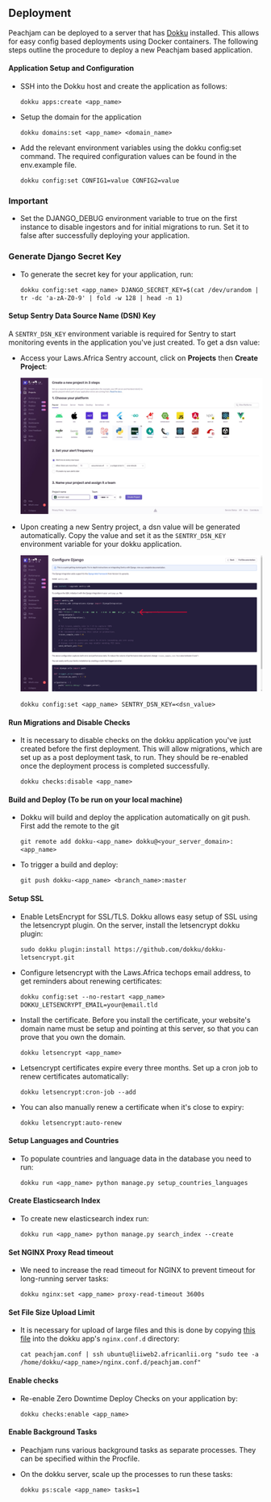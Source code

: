 
## Deployment
Peachjam can be deployed to a server that has [Dokku](https://dokku.com/) installed. This allows for easy config based deployments using Docker containers.
The following steps outline the procedure to deploy a new Peachjam based application.

#### Application Setup and Configuration
- SSH into the Dokku host and create the application as follows:

      dokku apps:create <app_name>
- Setup the domain for the application

      dokku domains:set <app_name> <domain_name>



- Add the relevant environment variables using the dokku config:set command. The required configuration values can be found in the env.example file.

      dokku config:set CONFIG1=value CONFIG2=value

### Important
- Set the DJANGO_DEBUG environment variable to true on the first instance to disable ingestors and for initial migrations to run. Set it to false after successfully deploying your application.




### Generate Django Secret Key
- To generate the secret key for your application, run:

      dokku config:set <app_name> DJANGO_SECRET_KEY=$(cat /dev/urandom | tr -dc 'a-zA-Z0-9' | fold -w 128 | head -n 1)


#### Setup Sentry Data Source Name (DSN) Key
A `SENTRY_DSN_KEY` environment variable is required for Sentry to start monitoring events in the application you've just created. To get a dsn value:
- Access your Laws.Africa Sentry account, click on **Projects** then **Create Project**:

  ![Sentry Create Project](assets/img/sentry.png "Sentry Create Project")


- Upon creating a new Sentry project, a dsn value will be generated automatically. Copy the value and set it as the `SENTRY_DSN_KEY` environment variable for your dokku application.

  ![Sentry DSN Key](assets/img/sentry_dsn.png "Sentry DSN Key")



      dokku config:set <app_name> SENTRY_DSN_KEY=<dsn_value>

#### Run Migrations and Disable Checks
- It is necessary to disable checks on the dokku application you've just created before the first deployment. This will allow migrations, which are set up as a post deployment task, to run.
They should be re-enabled once the deployment process is completed successfully.

      dokku checks:disable <app_name>

#### Build and Deploy (To be run on your local machine)
- Dokku will build and deploy the application automatically on git push. First add the remote to the git

      git remote add dokku-<app_name> dokku@<your_server_domain>:<app_name>

- To trigger a build and deploy:

      git push dokku-<app_name> <branch_name>:master


#### Setup SSL
- Enable LetsEncrypt for SSL/TLS. Dokku allows easy setup of SSL using the letsencrypt plugin. On the server, install the letsencrypt dokku plugin:

      sudo dokku plugin:install https://github.com/dokku/dokku-letsencrypt.git

- Configure letsencrypt with the Laws.Africa techops email address, to get reminders about renewing certificates:

      dokku config:set --no-restart <app_name> DOKKU_LETSENCRYPT_EMAIL=your@email.tld

- Install the certificate. Before you install the certificate, your website's domain name must be setup and pointing at this server, so that you can prove that you own the domain.

      dokku letsencrypt <app_name>

- Letsencrypt certificates expire every three months. Set up a cron job to renew certificates automatically:

      dokku letsencrypt:cron-job --add

- You can also manually renew a certificate when it's close to expiry:

      dokku letsencrypt:auto-renew


#### Setup Languages and Countries
- To populate countries and language data in the database you need to run:

      dokku run <app_name> python manage.py setup_countries_languages

#### Create Elasticsearch Index
- To create new elasticsearch index run:

      dokku run <app_name> python manage.py search_index --create

#### Set NGINX Proxy Read timeout
- We need to increase the read timeout for NGINX to prevent timeout for long-running server tasks:

      dokku nginx:set <app_name> proxy-read-timeout 3600s

#### Set File Size Upload Limit
- It is necessary for upload of large files and this is done by copying [this file](peachjam.conf) into the dokku app's `nginx.conf.d` directory:

      cat peachjam.conf | ssh ubuntu@liiweb2.africanlii.org "sudo tee -a /home/dokku/<app_name>/nginx.conf.d/peachjam.conf"


#### Enable checks
- Re-enable Zero Downtime Deploy Checks on your application by:

      dokku checks:enable <app_name>

#### Enable Background Tasks

- Peachjam runs various background tasks as separate processes. They can be specified within the Procfile.
- On the dokku server, scale up the processes to run these tasks:

      dokku ps:scale <app_name> tasks=1
